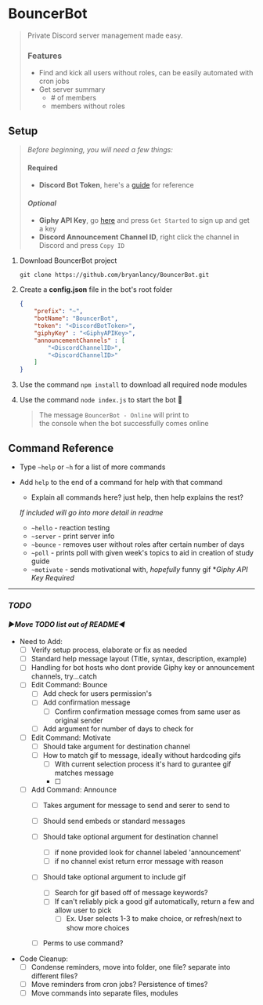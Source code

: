 # BouncerBot
> Private Discord server management made easy.
> ### Features
> - Find and kick all users without roles, can be easily automated with cron jobs
> - Get server summary
>   - \# of members
>   - members without roles

## Setup
> *Before beginning, you will need a few things:*
> #### Required
>    - **Discord Bot Token**, here's a [guide](https://discordjs.guide/preparations/setting-up-a-bot-application.html) for reference
> #### *Optional*
>    - **Giphy API Key**, go [here](https://developers.giphy.com/) and press `Get Started` to sign up and get a key
>    - **Discord Announcement Channel ID**, right click the channel in Discord and press `Copy ID`

1. Download BouncerBot project

    `git clone https://github.com/bryanlancy/BouncerBot.git`

1. Create a **config.json** file in the bot's root folder
    ```json
    {
        "prefix": "~",
        "botName": "BouncerBot",
        "token": "<DiscordBotToken>",
        "giphyKey" : "<GiphyAPIKey>",
        "announcementChannels" : [
            "<DiscordChannelID>",
            "<DiscordChannelID>"
        ]
    }
    ```

1. Use the command `npm install` to download all required node modules
1. Use the command `node index.js` to start the bot :robot:
    > The message `BouncerBot - Online` will print to  
    > the console when the bot successfully comes online

## Command Reference
- Type `~help` or `~h` for a list of more commands
- Add `help` to the end of a command for help with that command
    - Explain all commands here? just help, then help explains the rest?

    *If included will go into more detail in readme*
    - `~hello` - reaction testing
    - `~server` - print server info
    - `~bounce` - removes user without roles after certain number of days
    - `~poll` - prints poll with given week's topics to aid in creation of study guide
    - `~motivate` - sends motivational with, *hopefully* funny gif \**Giphy API Key Required*

------------------------------------------------------------
### _TODO_
#### *►Move TODO list out of README◄*
- Need to Add:
    - [ ] Verify setup process, elaborate or fix as needed
    - [ ] Standard help message layout (Title, syntax, description, example)
    - [ ] Handling for bot hosts who dont provide Giphy key or announcement channels, try...catch
    - [ ] Edit Command: Bounce
        - [ ] Add check for users permission's
        - [ ] Add confirmation message
            - [ ] Confirm confirmation message comes from same user as original sender
        - [ ] Add argument for number of days to check for
    - [ ] Edit Command: Motivate
        - [ ] Should take argument for destination channel
        - [ ] How to match gif to message, ideally without hardcoding gifs
            - [ ] With current selection process it's hard to gurantee gif matches message
            - [ ]
    - [ ] Add Command: Announce
        - [ ] Takes argument for message to send and serer to send to
        - [ ] Should send embeds or standard messages
        - [ ] Should take optional argument for destination channel
            - [ ] if none provided look for channel labeled 'announcement'
            - [ ] if no channel exist return error message with reason
        - [ ] Should take optional argument to include gif
            - [ ] Search for gif based off of message keywords?
            - [ ] If can't reliably pick a good gif automatically, return a few and allow user to pick
                - [ ] Ex. User selects 1-3 to make choice, or refresh/next to show more choices
        - [ ] Perms to use command?



- Code Cleanup:
    - [ ] Condense reminders, move into folder, one file? separate into different files?
    - [ ] Move reminders from cron jobs? Persistence of times?
    - [ ] Move commands into separate files, modules
